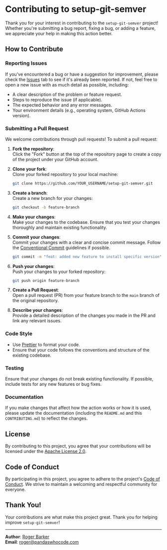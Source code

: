 # Contributing to setup-git-semver

Thank you for your interest in contributing to the `setup-git-semver` project! Whether you're submitting a bug report, fixing a bug, or adding a feature, we appreciate your help in making this action better.

## How to Contribute

### Reporting Issues

If you've encountered a bug or have a suggestion for improvement, please check the [Issues](https://github.com/PandasWhoCode/setup-git-semver/issues) tab to see if it's already been reported. If not, feel free to open a new issue with as much detail as possible, including:

- A clear description of the problem or feature request.
- Steps to reproduce the issue (if applicable).
- The expected behavior and any error messages.
- Your environment details (e.g., operating system, GitHub Actions version).

### Submitting a Pull Request

We welcome contributions through pull requests! To submit a pull request:

1. **Fork the repository**:  
   Click the "Fork" button at the top of the repository page to create a copy of the project under your GitHub account.
   
2. **Clone your fork**:  
   Clone your forked repository to your local machine:
   ```bash
   git clone https://github.com/YOUR_USERNAME/setup-git-semver.git
   ```

3. **Create a branch**:  
   Create a new branch for your changes:
   ```bash
   git checkout -b feature-branch
   ```

4. **Make your changes**:  
   Make your changes to the codebase. Ensure that you test your changes thoroughly and maintain existing functionality.

5. **Commit your changes**:  
   Commit your changes with a clear and concise commit message. Follow the [Conventional Commit](https://www.conventionalcommits.org/) guidelines if possible.
   ```bash
   git commit -m "feat: added new feature to install specific version"
   ```

6. **Push your changes**:  
   Push your changes to your forked repository:
   ```bash
   git push origin feature-branch
   ```

7. **Create a Pull Request**:  
   Open a pull request (PR) from your feature branch to the `main` branch of the original repository.

8. **Describe your changes**:  
   Provide a detailed description of the changes you made in the PR and link any relevant issues.

### Code Style

- Use [Prettier](https://prettier.io/) to format your code.
- Ensure that your code follows the conventions and structure of the existing codebase.

### Testing

Ensure that your changes do not break existing functionality. If possible, include tests for any new features or bug fixes.

### Documentation

If you make changes that affect how the action works or how it is used, please update the documentation (including the `README.md` and this `CONTRIBUTING.md`) to reflect the changes.

## License

By contributing to this project, you agree that your contributions will be licensed under the [Apache License 2.0](https://github.com/PandasWhoCode/setup-git-semver?tab=Apache-2.0-1-ov-file#readme).

## Code of Conduct

By participating in this project, you agree to adhere to the project's [Code of Conduct](CODE_OF_CONDUCT.md). We strive to maintain a welcoming and respectful community for everyone.

## Thank You!

Your contributions are what make this project great. Thank you for helping improve `setup-git-semver`!

---

**Author**: [Roger Barker](https://github.com/DJ-BBot)  
**Email**: [roger@pandaswhocode.com](mailto:roger@pandaswhocode.com)
